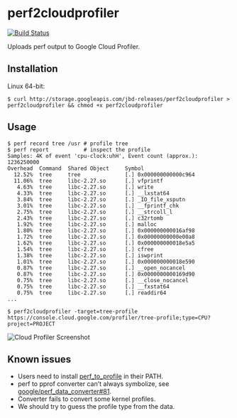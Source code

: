 # perf2cloudprofiler

[![Build Status](https://travis-ci.com/rakyll/perf2cloudprofiler.svg?token=Quf3mWAszVwsMXDMWxkm&branch=master)](https://travis-ci.com/rakyll/perf2cloudprofiler)

Uploads perf output to Google Cloud Profiler.

## Installation

Linux 64-bit:

```
$ curl http://storage.googleapis.com/jbd-releases/perf2cloudprofiler > perf2cloudprofiler && chmod +x perf2cloudprofiler
```

## Usage

```
$ perf record tree /usr # profile tree
$ perf report           # inspect the profile
Samples: 4K of event 'cpu-clock:uhH', Event count (approx.): 1236250000
Overhead  Command  Shared Object     Symbol
  12.52%  tree     tree              [.] 0x000000000000c964
  11.06%  tree     libc-2.27.so      [.] vfprintf
   4.63%  tree     libc-2.27.so      [.] write
   4.33%  tree     libc-2.27.so      [.] __lxstat64
   3.84%  tree     libc-2.27.so      [.] _IO_file_xsputn
   3.01%  tree     libc-2.27.so      [.] __fprintf_chk
   2.75%  tree     libc-2.27.so      [.] __strcoll_l
   2.43%  tree     libc-2.27.so      [.] c32rtomb
   1.92%  tree     libc-2.27.so      [.] malloc
   1.80%  tree     libc-2.27.so      [.] 0x000000000016af98
   1.72%  tree     libc-2.27.so      [.] 0x00000000000e00a8
   1.62%  tree     libc-2.27.so      [.] 0x000000000018e5a5
   1.54%  tree     libc-2.27.so      [.] cfree
   1.38%  tree     libc-2.27.so      [.] iswprint
   1.01%  tree     libc-2.27.so      [.] 0x000000000018e590
   0.87%  tree     libc-2.27.so      [.] __open_nocancel
   0.87%  tree     libc-2.27.so      [.] 0x0000000000169d90
   0.75%  tree     libc-2.27.so      [.] __close_nocancel
   0.75%  tree     libc-2.27.so      [.] __fxstat64
   0.75%  tree     libc-2.27.so      [.] readdir64
...

$ perf2cloudprofiler -target=tree-profile
https://console.cloud.google.com/profiler/tree-profile;type=CPU?project=PROJECT
```

![Cloud Profiler Screenshot](https://i.imgur.com/KRQcmZ5.png)

## Known issues

* Users need to install [perf_to_profile](https://github.com/google/perf_data_converter) in their PATH.
* perf to pprof converter can't always symbolize, see [google/perf_data_converter#81](https://github.com/google/perf_data_converter/issues/81).
* Converter fails to convert some kernel profiles.
* We should try to guess the profile type from the data.
